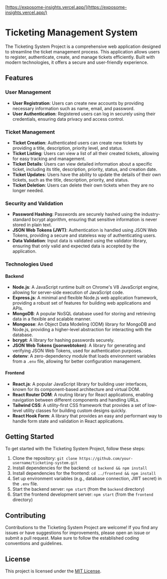 [https://exposome-insights.vercel.app/](https://exposome-insights.vercel.app/)

# Ticketing Management System

The Ticketing System Project is a comprehensive web application designed to streamline the ticket management process. This application allows users to register, authenticate, create, and manage tickets efficiently. Built with modern technologies, it offers a secure and user-friendly experience.

## Features

### User Management

- **User Registration**: Users can create new accounts by providing necessary information such as name, email, and password.
- **User Authentication**: Registered users can log in securely using their credentials, ensuring data privacy and access control.

### Ticket Management

- **Ticket Creation**: Authenticated users can create new tickets by providing a title, description, priority level, and status.
- **Ticket Listing**: Users can view a list of all their created tickets, allowing for easy tracking and management.
- **Ticket Details**: Users can view detailed information about a specific ticket, including its title, description, priority, status, and creation date.
- **Ticket Updates**: Users have the ability to update the details of their own tickets, such as the title, description, priority, and status.
- **Ticket Deletion**: Users can delete their own tickets when they are no longer needed.

### Security and Validation

- **Password Hashing**: Passwords are securely hashed using the industry-standard bcrypt algorithm, ensuring that sensitive information is never stored in plain text.
- **JSON Web Tokens (JWT)**: Authentication is handled using JSON Web Tokens, providing a secure and stateless way of authenticating users.
- **Data Validation**: Input data is validated using the validator library, ensuring that only valid and expected data is accepted by the application.

### Technologies Used

#### Backend

- **Node.js**: A JavaScript runtime built on Chrome's V8 JavaScript engine, allowing for server-side execution of JavaScript code.
- **Express.js**: A minimal and flexible Node.js web application framework, providing a robust set of features for building web applications and APIs.
- **MongoDB**: A popular NoSQL database used for storing and retrieving data in a flexible and scalable manner.
- **Mongoose**: An Object Data Modeling (ODM) library for MongoDB and Node.js, providing a higher-level abstraction for interacting with the database.
- **bcrypt**: A library for hashing passwords securely.
- **JSON Web Tokens (jsonwebtoken)**: A library for generating and verifying JSON Web Tokens, used for authentication purposes.
- **dotenv**: A zero-dependency module that loads environment variables from a `.env` file, allowing for better configuration management.

#### Frontend

- **React.js**: A popular JavaScript library for building user interfaces, known for its component-based architecture and virtual DOM.
- **React Router DOM**: A routing library for React applications, enabling navigation between different components and handling URLs.
- **Tailwind CSS**: A utility-first CSS framework that provides a set of low-level utility classes for building custom designs quickly.
- **React Hook Form**: A library that provides an easy and performant way to handle form state and validation in React applications.

## Getting Started

To get started with the Ticketing System Project, follow these steps:

1. Clone the repository: `git clone https://github.com/your-username/ticketing-system.git`
2. Install dependencies for the backend: `cd backend && npm install`
3. Install dependencies for the frontend: `cd ../frontend && npm install`
4. Set up environment variables (e.g., database connection, JWT secret) in the `.env` file.
5. Start the backend server: `npm start` (from the `backend` directory)
6. Start the frontend development server: `npm start` (from the `frontend` directory)

## Contributing

Contributions to the Ticketing System Project are welcome! If you find any issues or have suggestions for improvements, please open an issue or submit a pull request. Make sure to follow the established coding conventions and guidelines.

## License

This project is licensed under the [MIT License](LICENSE).

